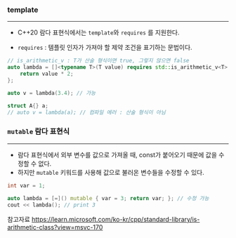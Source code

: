 
### template
---
* C++20 람다 표현식에서는 `template`와 `requires` 를 지원한다.

* `requires` : 템플릿 인자가 가져야 할 제약 조건을 표기하는 문법이다.
```cpp
// is_arithmetic_v : T가 산술 형식이면 true, 그렇지 않으면 false
auto lambda = []<typename T>(T value) requires std::is_arithmetic_v<T> { 
	return value * 2; 
}; 

auto v = lambda(3.4); // 가능

struct A{} a; 
// auto v = lambda(a); // 컴파일 에러 : 산술 형식이 아님
```


### `mutable` 람다 표현식
---
* 람다 표현식에서 외부 변수를 값으로 가져올 때, const가 붙어오기 때문에 값을 수정할 수 없다.
* 하지만 `mutable` 키워드를 사용해 값으로 불러온 변수들을 수정할 수 있다.
```cpp
int var = 1;
    
auto lambda = [=]() mutable { var = 3; return var; }; // 수정 가능
cout << lambda(); // print 3
```

참고자료
https://learn.microsoft.com/ko-kr/cpp/standard-library/is-arithmetic-class?view=msvc-170
